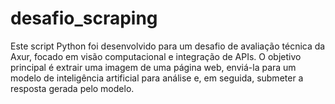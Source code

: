 # desafio_scraping
Este script Python foi desenvolvido para um desafio de avaliação técnica da Axur, focado em visão computacional e integração de APIs. O objetivo principal é extrair uma imagem de uma página web, enviá-la para um modelo de inteligência artificial para análise e, em seguida, submeter a resposta gerada pelo modelo.

